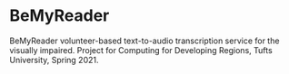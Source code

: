 # BeMyReader
BeMyReader volunteer-based text-to-audio transcription service for the visually impaired. Project for Computing for Developing Regions, Tufts University, Spring 2021.
